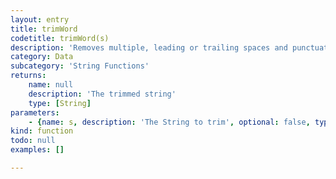 ```yaml
---
layout: entry
title: trimWord
codetitle: trimWord(s)
description: 'Removes multiple, leading or trailing spaces and punctuation from "words". E.g. converts "word!" to "word". Especially useful together with words();'
category: Data
subcategory: 'String Functions'
returns:
    name: null
    description: 'The trimmed string'
    type: [String]
parameters:
    - {name: s, description: 'The String to trim', optional: false, type: [String]}
kind: function
todo: null
examples: []

---
```

